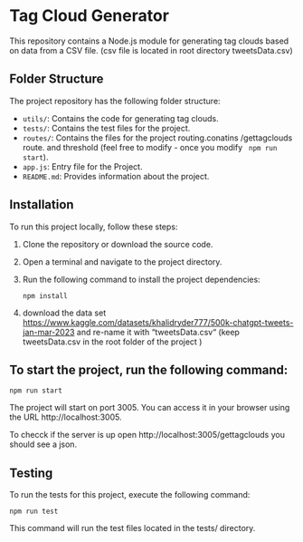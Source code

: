 # Tag Cloud Generator

This repository contains a Node.js module for generating tag clouds based on data from a CSV file. (csv file is located in root directory tweetsData.csv)

## Folder Structure

The project repository has the following folder structure:

- `utils/`: Contains the code for generating tag clouds.
- `tests/`: Contains the test files for the project.
- `routes/`: Contains the files for the project routing.conatins /gettagclouds route. and threshold (feel free to modify - once you modify ``` npm run start```).
- `app.js`: Entry file for the Project.
- `README.md`: Provides information about the project.

## Installation

To run this project locally, follow these steps:

1. Clone the repository or download the source code.
2. Open a terminal and navigate to the project directory.
3. Run the following command to install the project dependencies:

   ```npm install```
4. download the data set https://www.kaggle.com/datasets/khalidryder777/500k-chatgpt-tweets-jan-mar-2023  and re-name it with  “tweetsData.csv“ (keep tweetsData.csv in the root folder of the project )

## To start the project, run the following command:
```npm run start```

The project will start on port 3005. You can access it in your browser using the URL http://localhost:3005.

To checck if the server is up open http://localhost:3005/gettagclouds you should see a json.

## Testing
To run the tests for this project, execute the following command:

```npm run test```

This command will run the test files located in the tests/ directory.


